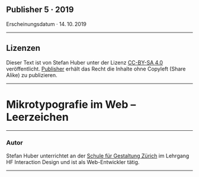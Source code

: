 ## Publisher 5 · 2019
Erscheinungsdatum · 14. 10. 2019

<hr class="thick"  />

## Lizenzen
Dieser Text ist von Stefan Huber unter der Lizenz [CC-BY-SA 4.0](https://creativecommons.org/licenses/by-sa/4.0/) veröffentlicht. [Publisher](https://publisher.ch/) erhält das Recht die Inhalte ohne Copyleft (Share Alike) zu publizieren.

<!--
<hr class="thick"  />
[CMYK Bilder für Print (pdf)](./frontend-frameworks_graphics_cmyk.pdf)
 -->

<hr class="thick"  />


# Mikrotypografie im Web – Leerzeichen


<hr class="thick"  />

### Autor
Stefan Huber unterrichtet an der [Schule für Gestaltung Zürich](https://sfgz.ch/) im Lehrgang HF Interaction Design und ist als Web-Entwickler tätig.


<hr class="thick"  />
